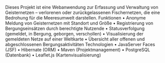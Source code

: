 Dieses Projekt ist eine Webanwendung zur Erfassung und Verwaltung von Geisternetzen – verlorenen oder zurückgelassenen Fischernetzen, die eine Bedrohung für die Meeresumwelt darstellen.
Funktionen
	•	Anonyme Meldung von Geisternetzen mit Standort und Größe
	•	Registrierung von Bergungseinsätzen durch berechtigte Nutzende
	•	Statusverfolgung (gemeldet, in Bergung, geborgen, verschollen)
	•	Visualisierung der gemeldeten Netze auf einer Weltkarte
	•	Übersicht aller offenen und abgeschlossenen Bergungsaktivitäten
Technologien
	•	JavaServer Faces (JSF)
	•	Hibernate (ORM)
	•	Maven (Projektmanagement)
	•	PostgreSQL (Datenbank)
	•	Leaflet.js (Kartenvisualisierung)

